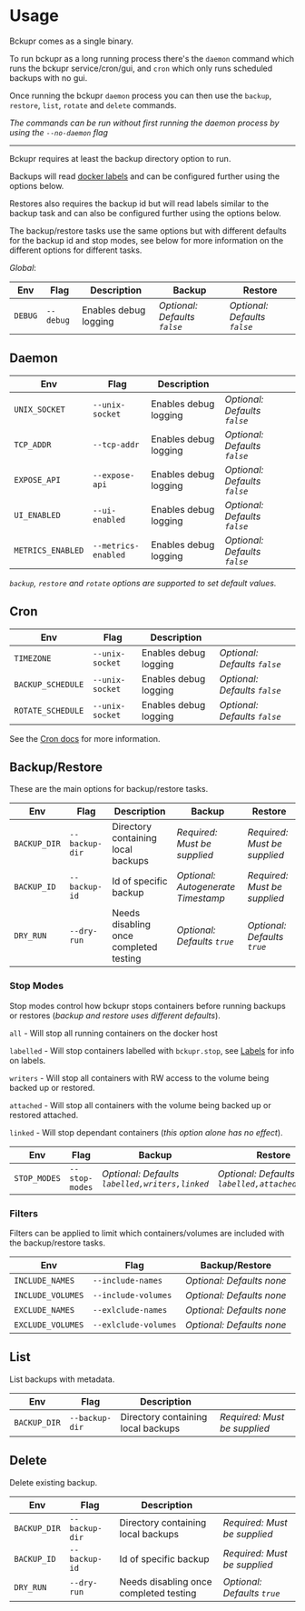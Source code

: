 # Usage

Bckupr comes as a single binary.

To run bckupr as a long running process there's the `daemon` command which runs the bckupr service/cron/gui, and `cron` which only runs scheduled backups with no gui.

Once running the bckupr `daemon` process you can then use the `backup`, `restore`, `list`, `rotate` and `delete` commands.

_The commands can be run without first running the daemon process by using the `--no-daemon` flag_ 

---

Bckupr requires at least the backup directory option to run. 

Backups will read [docker labels](labels.md) and can be configured further using the options below.

Restores also requires the backup id but will read labels similar to the backup task and can also be configured further using the options below.

The backup/restore tasks use the same options but with different defaults for the backup id and stop modes, see below for more information on the different options for different tasks.

_Global_:

|Env|Flag|Description|Backup|Restore|
|-|-|-|-|-|
|`DEBUG`|`--debug`|Enables debug logging|_Optional: Defaults `false`_|_Optional: Defaults `false`_|

## Daemon



|Env|Flag|Description|||
|-|-|-|-|-|
|`UNIX_SOCKET`|`--unix-socket`|Enables debug logging|_Optional: Defaults `false`_|
|`TCP_ADDR`|`--tcp-addr`|Enables debug logging|_Optional: Defaults `false`_|
|`EXPOSE_API`|`--expose-api`|Enables debug logging|_Optional: Defaults `false`_|
|`UI_ENABLED`|`--ui-enabled`|Enables debug logging|_Optional: Defaults `false`_|
|`METRICS_ENABLED`|`--metrics-enabled`|Enables debug logging|_Optional: Defaults `false`_|

_`backup`, `restore` and `rotate` options are supported to set default values._

## Cron


|Env|Flag|Description|||
|-|-|-|-|-|
|`TIMEZONE`|`--unix-socket`|Enables debug logging|_Optional: Defaults `false`_|
|`BACKUP_SCHEDULE`|`--unix-socket`|Enables debug logging|_Optional: Defaults `false`_|
|`ROTATE_SCHEDULE`|`--unix-socket`|Enables debug logging|_Optional: Defaults `false`_|

See the [Cron docs](cron.md) for more information.

## Backup/Restore

These are the main options for backup/restore tasks.

|Env|Flag|Description|Backup|Restore|
|-|-|-|-|-|
|`BACKUP_DIR`|`--backup-dir`|Directory containing local backups|_Required: Must be supplied_|_Required: Must be supplied_|
|`BACKUP_ID`|`--backup-id`|Id of specific backup|_Optional: Autogenerate Timestamp_|_Required: Must be supplied_|
|`DRY_RUN`|`--dry-run`|Needs disabling once completed testing|_Optional: Defaults `true`_|_Optional: Defaults `true`_|

### Stop Modes

Stop modes control how bckupr stops containers before running backups or restores (_backup and restore uses different defaults_).

`all` - Will stop all running containers on the docker host

`labelled` - Will stop containers labelled with `bckupr.stop`, see [Labels](labels.md) for info on labels.

`writers` - Will stop all containers with RW access to the volume being backed up or restored.

`attached` - Will stop all containers with the volume being backed up or restored attached.

`linked` - Will stop dependant containers (_this option alone has no effect_).

|Env|Flag|Backup|Restore|
|-|-|-|-|
|`STOP_MODES`|`--stop-modes`|_Optional: Defaults `labelled,writers,linked`_|_Optional: Defaults `labelled,attached,linked`_|


### Filters

Filters can be applied to limit which containers/volumes are included with the backup/restore tasks.

|Env|Flag|Backup/Restore|
|-|-|-|
|`INCLUDE_NAMES`|`--include-names`|_Optional: Defaults none_|
|`INCLUDE_VOLUMES`|`--include-volumes`|_Optional: Defaults none_|
|`EXCLUDE_NAMES`|`--exlclude-names`|_Optional: Defaults none_|
|`EXCLUDE_VOLUMES`|`--exlclude-volumes`|_Optional: Defaults none_|

## List

List backups with metadata.

|Env|Flag|Description||
|-|-|-|-|
|`BACKUP_DIR`|`--backup-dir`|Directory containing local backups|_Required: Must be supplied_|_Required: Must be supplied_|

## Delete

Delete existing backup.

|Env|Flag|Description||
|-|-|-|-|
|`BACKUP_DIR`|`--backup-dir`|Directory containing local backups|_Required: Must be supplied_|
|`BACKUP_ID`|`--backup-id`|Id of specific backup|_Required: Must be supplied_|
|`DRY_RUN`|`--dry-run`|Needs disabling once completed testing|_Optional: Defaults `true`_|